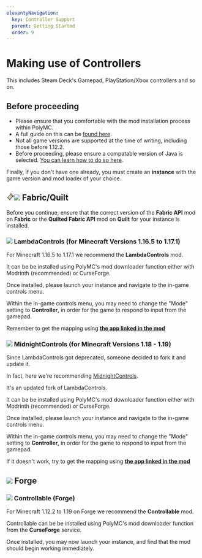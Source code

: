 ```yaml
---
eleventyNavigation:
  key: Controller Support
  parent: Getting Started
  order: 9
---
```


# Making use of Controllers

This includes Steam Deck's Gamepad, PlayStation/Xbox controllers and so on.

## Before proceeding

* Please ensure that you comfortable with the mod installation process within PolyMC.
* A full guide on this can be [found here](../download-mods/).
* Not all game versions are supported at the time of writing, including those before 1.12.2.
* Before proceeding, please ensure a compatable version of Java is selected. [You can learn how to do so here](../installing-java/).

Finally, if you don't have one already, you must create an **instance** with the game version and mod loader of your choice.

## <img src="https://raw.githubusercontent.com/FabricMC/community/main/media/unascribed/png/fabric.png" height="20"><img src="https://raw.githubusercontent.com/QuiltMC/art/master/brand/svg/quilt_logo_dark.svg" height="20"> Fabric/Quilt

Before you continue, ensure that the correct version of the **Fabric API** mod on **Fabric** or the **Quilted Fabric API** mod on **Quilt** for your instance is installed.

### <img src="https://cdn-raw.modrinth.com//data/W1D3UXEc/icon.png" height="20">  LambdaControls (for Minecraft Versions 1.16.5 to 1.17.1)

For Minecraft 1.16.5 to 1.17.1 we recommend the **LambdaControls** mod.

It can be be installed using PolyMC's mod downloader function either with Modrinth (recommended) or CurseForge.

Once installed, please launch your instance and navigate to the in-game controls menu.

Within the in-game controls menu, you may need to change the "Mode" setting to **Controller**, in order for the game to respond to input from the gamepad.

Remember to get the mapping using [**the app linked in the mod**](https://generalarcade.com/gamepadtool/)

### <img src="https://cdn-raw.modrinth.com//data/bXX9h73M/icon.svg" height="20">  MidnightControls (for Minecraft Versions 1.18 - 1.19)

Since LambdaControls got deprecated, someone decided to fork it and update it.

In fact, here we're recommending [MidnightControls](https://modrinth.com/mod/midnightcontrols).

It's an updated fork of LambdaControls.

It can be be installed using PolyMC's mod downloader function either with Modrinth (recommended) or CurseForge.

Once installed, please launch your instance and navigate to the in-game controls menu.

Within the in-game controls menu, you may need to change the "Mode" setting to **Controller**, in order for the game to respond to input from the gamepad.

If it doesn't work, try to get the mapping using [**the app linked in the mod**](https://generalarcade.com/gamepadtool/)

## <img src="https://avatars0.githubusercontent.com/u/1390178?s=400&v=4" height="20"> Forge

### <img src="https://raw.githubusercontent.com/MrCrayfish/Controllable/6caef1a4ac113e5c6ac1d1abde0f0cabc3e6ad97/src/main/resources/controllable_icon.png" height="20">  Controllable (Forge)

For Minecraft 1.12.2 to 1.19 on Forge we recommend the **Controllable** mod.

Controllable can be be installed using PolyMC's mod downloader function from the **CurseForge** service.

Once installed, you may now launch your instance, and find that the mod should begin working immediately.
